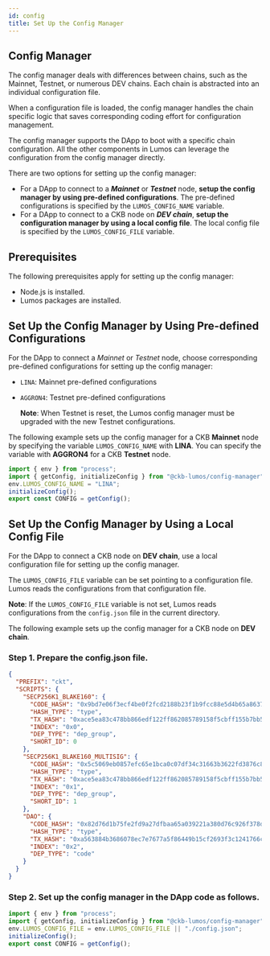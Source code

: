 ```yaml
---
id: config
title: Set Up the Config Manager
---
```

## Config Manager

The config manager deals with differences between chains, such as the Mainnet, Testnet, or numerous DEV chains. Each chain is abstracted into an individual configuration file. 

When a configuration file is loaded, the config manager handles the chain specific logic that saves corresponding coding effort for configuration management.

The config manager supports the DApp to boot with a specific chain configuration. All the other components in Lumos can leverage the configuration from the config manager directly.

There are two options for setting up the config manager:

- For a DApp to connect to a ***Mainnet*** or ***Testnet*** node, **setup the config manager by using pre-defined configurations**. The pre-defined configurations is specified by the `LUMOS_CONFIG_NAME` variable.
- For a DApp to connect to a CKB node on ***DEV chain***, **setup the configuration manager by using a local config file**. The local config file is specified by the `LUMOS_CONFIG_FILE` variable. 

## Prerequisites

The following prerequisites apply for setting up the config manager:

- Node.js is installed.
- Lumos packages are installed.

## Set Up the Config Manager by Using Pre-defined Configurations

For the DApp to connect a *Mainnet* or *Testnet* node, choose corresponding pre-defined configurations for setting up the config manager:

- `LINA`: Mainnet pre-defined configurations

- `AGGRON4`: Testnet pre-defined configurations 

  **Note**: When Testnet is reset, the Lumos config manager must be upgraded with the new Testnet configurations.

The following example sets up the config manager for a CKB **Mainnet** node by specifying the variable <code>LUMOS_CONFIG_NAME</code> with <b>LINA</b>. You can specify the variable with <b>AGGRON4</b> for a CKB **Testnet** node.

```typescript title="/mydapp/src/index.ts"
import { env } from "process";
import { getConfig, initializeConfig } from "@ckb-lumos/config-manager";
env.LUMOS_CONFIG_NAME = "LINA";
initializeConfig();
export const CONFIG = getConfig();
```

## Set Up the Config Manager by Using a Local Config File

For the DApp to connect a CKB node on **DEV chain**, use a local configuration file for setting up the config manager.

The `LUMOS_CONFIG_FILE` variable can be set pointing to a configuration file. Lumos reads the configurations from that configuration file.  

**Note**: If the `LUMOS_CONFIG_FILE` variable is not set, Lumos reads configurations from the `config.json` file in the current directory.

The following example sets up the config manager for a CKB node on **DEV chain**.

### Step 1. Prepare the config.json file.

```json title="mydapp/config.json"
{
  "PREFIX": "ckt",
  "SCRIPTS": {
    "SECP256K1_BLAKE160": {
      "CODE_HASH": "0x9bd7e06f3ecf4be0f2fcd2188b23f1b9fcc88e5d4b65a8637b17723bbda3cce8",
      "HASH_TYPE": "type",
      "TX_HASH": "0xace5ea83c478bb866edf122ff862085789158f5cbff155b7bb5f13058555b708",
      "INDEX": "0x0",
      "DEP_TYPE": "dep_group",
      "SHORT_ID": 0
    },
    "SECP256K1_BLAKE160_MULTISIG": {
      "CODE_HASH": "0x5c5069eb0857efc65e1bca0c07df34c31663b3622fd3876c876320fc9634e2a8",
      "HASH_TYPE": "type",
      "TX_HASH": "0xace5ea83c478bb866edf122ff862085789158f5cbff155b7bb5f13058555b708",
      "INDEX": "0x1",
      "DEP_TYPE": "dep_group",
      "SHORT_ID": 1
    },
    "DAO": {
      "CODE_HASH": "0x82d76d1b75fe2fd9a27dfbaa65a039221a380d76c926f378d3f81cf3e7e13f2e",
      "HASH_TYPE": "type",
      "TX_HASH": "0xa563884b3686078ec7e7677a5f86449b15cf2693f3c1241766c6996f206cc541",
      "INDEX": "0x2",
      "DEP_TYPE": "code"
    }
  }
}
```

### Step 2. Set up the config manager in the DApp code as follows.

```typescript title="mydapp/src/index.ts"
import { env } from "process";
import { getConfig, initializeConfig } from "@ckb-lumos/config-manager";
env.LUMOS_CONFIG_FILE = env.LUMOS_CONFIG_FILE || "./config.json";
initializeConfig();
export const CONFIG = getConfig();
```

